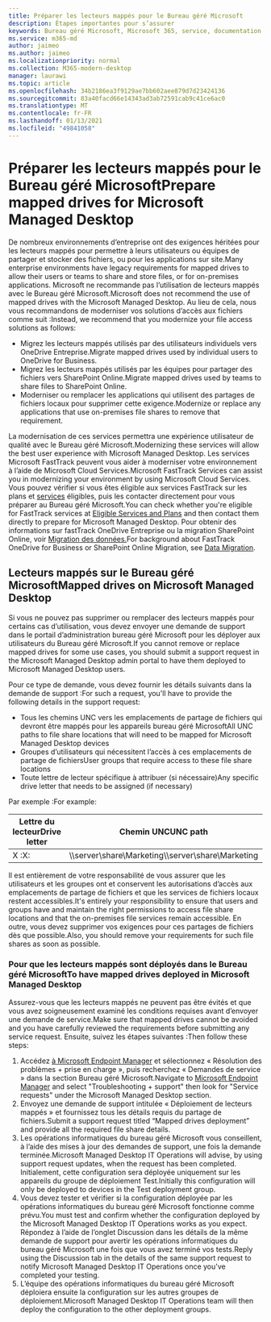 ```yaml
---
title: Préparer les lecteurs mappés pour le Bureau géré Microsoft
description: Étapes importantes pour s’assurer
keywords: Bureau géré Microsoft, Microsoft 365, service, documentation
ms.service: m365-md
author: jaimeo
ms.author: jaimeo
ms.localizationpriority: normal
ms.collection: M365-modern-desktop
manager: laurawi
ms.topic: article
ms.openlocfilehash: 34b2186ea3f9129ae7bb602aee879d7d23424136
ms.sourcegitcommit: 83a40facd66e14343ad3ab72591cab9c41ce6ac0
ms.translationtype: MT
ms.contentlocale: fr-FR
ms.lasthandoff: 01/13/2021
ms.locfileid: "49841058"
---
```

#  <a name="prepare-mapped-drives-for-microsoft-managed-desktop"></a><span data-ttu-id="7ae26-104">Préparer les lecteurs mappés pour le Bureau géré Microsoft</span><span class="sxs-lookup"><span data-stu-id="7ae26-104">Prepare mapped drives for Microsoft Managed Desktop</span></span>

<span data-ttu-id="7ae26-105">De nombreux environnements d’entreprise ont des exigences héritées pour les lecteurs mappés pour permettre à leurs utilisateurs ou équipes de partager et stocker des fichiers, ou pour les applications sur site.</span><span class="sxs-lookup"><span data-stu-id="7ae26-105">Many enterprise environments have legacy requirements for mapped drives to allow their users or teams to share and store files, or for on-premises applications.</span></span> <span data-ttu-id="7ae26-106">Microsoft ne recommande pas l’utilisation de lecteurs mappés avec le Bureau géré Microsoft.</span><span class="sxs-lookup"><span data-stu-id="7ae26-106">Microsoft does not recommend the use of mapped drives with the Microsoft Managed Desktop.</span></span> <span data-ttu-id="7ae26-107">Au lieu de cela, nous vous recommandons de moderniser vos solutions d’accès aux fichiers comme suit :</span><span class="sxs-lookup"><span data-stu-id="7ae26-107">Instead, we recommend that you modernize your file access solutions as follows:</span></span>
  
- <span data-ttu-id="7ae26-108">Migrez les lecteurs mappés utilisés par des utilisateurs individuels vers OneDrive Entreprise.</span><span class="sxs-lookup"><span data-stu-id="7ae26-108">Migrate mapped drives used by individual users to OneDrive for Business.</span></span> 
- <span data-ttu-id="7ae26-109">Migrez les lecteurs mappés utilisés par les équipes pour partager des fichiers vers SharePoint Online.</span><span class="sxs-lookup"><span data-stu-id="7ae26-109">Migrate mapped drives used by teams to share files to SharePoint Online.</span></span> 
- <span data-ttu-id="7ae26-110">Moderniser ou remplacer les applications qui utilisent des partages de fichiers locaux pour supprimer cette exigence.</span><span class="sxs-lookup"><span data-stu-id="7ae26-110">Modernize or replace any applications that use on-premises file shares to remove that requirement.</span></span>
  
<span data-ttu-id="7ae26-111">La modernisation de ces services permettra une expérience utilisateur de qualité avec le Bureau géré Microsoft.</span><span class="sxs-lookup"><span data-stu-id="7ae26-111">Modernizing these services will allow the best user experience with Microsoft Managed Desktop.</span></span> <span data-ttu-id="7ae26-112">Les services Microsoft FastTrack peuvent vous aider à moderniser votre environnement à l’aide de Microsoft Cloud Services.</span><span class="sxs-lookup"><span data-stu-id="7ae26-112">Microsoft FastTrack Services can assist you in modernizing your environment by using Microsoft Cloud Services.</span></span> <span data-ttu-id="7ae26-113">Vous pouvez vérifier si vous êtes éligible aux services FastTrack sur les plans et [services](https://docs.microsoft.com/fasttrack/m365-eligible-services-and-plans) éligibles, puis les contacter directement pour vous préparer au Bureau géré Microsoft.</span><span class="sxs-lookup"><span data-stu-id="7ae26-113">You can check whether you're eligible for FastTrack services at [Eligible Services and Plans](https://docs.microsoft.com/fasttrack/m365-eligible-services-and-plans) and then contact them directly to prepare for Microsoft Managed Desktop.</span></span> <span data-ttu-id="7ae26-114">Pour obtenir des informations sur fastTrack OneDrive Entreprise ou la migration SharePoint Online, voir [Migration des données.](https://docs.microsoft.com/fasttrack/o365-data-migration)</span><span class="sxs-lookup"><span data-stu-id="7ae26-114">For background about FastTrack OneDrive for Business or SharePoint Online Migration, see [Data Migration](https://docs.microsoft.com/fasttrack/o365-data-migration).</span></span>

## <a name="mapped-drives-on-microsoft-managed-desktop"></a><span data-ttu-id="7ae26-115">Lecteurs mappés sur le Bureau géré Microsoft</span><span class="sxs-lookup"><span data-stu-id="7ae26-115">Mapped drives on Microsoft Managed Desktop</span></span>
 
<span data-ttu-id="7ae26-116">Si vous ne pouvez pas supprimer ou remplacer des lecteurs mappés pour certains cas d’utilisation, vous devez envoyer une demande de support dans le portail d’administration bureau géré Microsoft pour les déployer aux utilisateurs du Bureau géré Microsoft.</span><span class="sxs-lookup"><span data-stu-id="7ae26-116">If you cannot remove or replace mapped drives for some use cases, you should submit a support request in the Microsoft Managed Desktop admin portal to have them deployed to Microsoft Managed Desktop users.</span></span>
    
<span data-ttu-id="7ae26-117">Pour ce type de demande, vous devez fournir les détails suivants dans la demande de support :</span><span class="sxs-lookup"><span data-stu-id="7ae26-117">For such a request, you'll have to provide the following details in the support request:</span></span> 

- <span data-ttu-id="7ae26-118">Tous les chemins UNC vers les emplacements de partage de fichiers qui devront être mappés pour les appareils bureau géré Microsoft</span><span class="sxs-lookup"><span data-stu-id="7ae26-118">All UNC paths to file share locations that will need to be mapped for Microsoft Managed Desktop devices</span></span> 
- <span data-ttu-id="7ae26-119">Groupes d’utilisateurs qui nécessitent l’accès à ces emplacements de partage de fichiers</span><span class="sxs-lookup"><span data-stu-id="7ae26-119">User groups that require access to these file share locations</span></span> 
- <span data-ttu-id="7ae26-120">Toute lettre de lecteur spécifique à attribuer (si nécessaire)</span><span class="sxs-lookup"><span data-stu-id="7ae26-120">Any specific drive letter that needs to be assigned (if necessary)</span></span>

<span data-ttu-id="7ae26-121">Par exemple :</span><span class="sxs-lookup"><span data-stu-id="7ae26-121">For example:</span></span>

| <span data-ttu-id="7ae26-122">Lettre du lecteur</span><span class="sxs-lookup"><span data-stu-id="7ae26-122">Drive letter</span></span> | <span data-ttu-id="7ae26-123">Chemin UNC</span><span class="sxs-lookup"><span data-stu-id="7ae26-123">UNC path</span></span> | <span data-ttu-id="7ae26-124">Groupe d’utilisateurs</span><span class="sxs-lookup"><span data-stu-id="7ae26-124">User group</span></span> |
|--------------|----------|------------|
| <span data-ttu-id="7ae26-125">X :</span><span class="sxs-lookup"><span data-stu-id="7ae26-125">X:</span></span>  | <span data-ttu-id="7ae26-126">\\\server\share\Marketing</span><span class="sxs-lookup"><span data-stu-id="7ae26-126">\\\server\share\Marketing</span></span> | <span data-ttu-id="7ae26-127">ContosoMarketing</span><span class="sxs-lookup"><span data-stu-id="7ae26-127">ContosoMarketing</span></span> |

<span data-ttu-id="7ae26-128">Il est entièrement de votre responsabilité de vous assurer que les utilisateurs et les groupes ont et conservent les autorisations d’accès aux emplacements de partage de fichiers et que les services de fichiers locaux restent accessibles.</span><span class="sxs-lookup"><span data-stu-id="7ae26-128">It's entirely your responsibility to ensure that users and groups have and maintain the right permissions to access file share locations and that the on-premises file services remain accessible.</span></span> <span data-ttu-id="7ae26-129">En outre, vous devez supprimer vos exigences pour ces partages de fichiers dès que possible.</span><span class="sxs-lookup"><span data-stu-id="7ae26-129">Also, you should remove your requirements for such file shares as soon as possible.</span></span>

### <a name="to-have-mapped-drives-deployed-in-microsoft-managed-desktop"></a><span data-ttu-id="7ae26-130">Pour que les lecteurs mappés sont déployés dans le Bureau géré Microsoft</span><span class="sxs-lookup"><span data-stu-id="7ae26-130">To have mapped drives deployed in Microsoft Managed Desktop</span></span>
 
<span data-ttu-id="7ae26-131">Assurez-vous que les lecteurs mappés ne peuvent pas être évités et que vous avez soigneusement examiné les conditions requises avant d’envoyer une demande de service.</span><span class="sxs-lookup"><span data-stu-id="7ae26-131">Make sure that mapped drives cannot be avoided and you have carefully reviewed the requirements before submitting any service request.</span></span> <span data-ttu-id="7ae26-132">Ensuite, suivez les étapes suivantes :</span><span class="sxs-lookup"><span data-stu-id="7ae26-132">Then follow these steps:</span></span>

1. <span data-ttu-id="7ae26-133">Accédez [à Microsoft Endpoint Manager](https://endpoint.microsoft.com/) et sélectionnez « Résolution des problèmes + prise en charge », puis recherchez « Demandes de service » dans la section Bureau géré Microsoft.</span><span class="sxs-lookup"><span data-stu-id="7ae26-133">Navigate to [Microsoft Endpoint Manager](https://endpoint.microsoft.com/) and select "Troubleshooting + support" then look for "Service requests" under the Microsoft Managed Desktop section.</span></span>  
2. <span data-ttu-id="7ae26-134">Envoyez une demande de support intitulée « Déploiement de lecteurs mappés » et fournissez tous les détails requis du partage de fichiers.</span><span class="sxs-lookup"><span data-stu-id="7ae26-134">Submit a support request titled “Mapped drives deployment” and provide all the required file share details.</span></span>  
3. <span data-ttu-id="7ae26-135">Les opérations informatiques du bureau géré Microsoft vous conseillent, à l’aide des mises à jour des demandes de support, une fois la demande terminée.</span><span class="sxs-lookup"><span data-stu-id="7ae26-135">Microsoft Managed Desktop IT Operations will advise, by using support request updates, when the request has been completed.</span></span> <span data-ttu-id="7ae26-136">Initialement, cette configuration sera déployée uniquement sur les appareils du groupe de déploiement Test.</span><span class="sxs-lookup"><span data-stu-id="7ae26-136">Initially this configuration will only be deployed to devices in the Test deployment group.</span></span>  
4. <span data-ttu-id="7ae26-137">Vous devez tester et vérifier si la configuration déployée par les opérations informatiques du bureau géré Microsoft fonctionne comme prévu.</span><span class="sxs-lookup"><span data-stu-id="7ae26-137">You must test and confirm whether the configuration deployed by the Microsoft Managed Desktop IT Operations works as you expect.</span></span> <span data-ttu-id="7ae26-138">Répondez à l’aide de l’onglet Discussion dans les détails de la même demande de support pour avertir les opérations informatiques du bureau géré Microsoft une fois que vous avez terminé vos tests.</span><span class="sxs-lookup"><span data-stu-id="7ae26-138">Reply using the Discussion tab in the details of the same support request to notify Microsoft Managed Desktop IT Operations once you've completed your testing.</span></span>  
5. <span data-ttu-id="7ae26-139">L’équipe des opérations informatiques du bureau géré Microsoft déploiera ensuite la configuration sur les autres groupes de déploiement.</span><span class="sxs-lookup"><span data-stu-id="7ae26-139">Microsoft Managed Desktop IT Operations team will then deploy the configuration to the other deployment groups.</span></span> 
